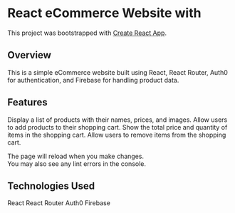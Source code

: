 # React eCommerce Website with

This project was bootstrapped with [Create React App](https://github.com/facebook/create-react-app).

## Overview

This is a simple eCommerce website built using React, React Router, Auth0 for authentication, and Firebase for handling product data.

## Features

Display a list of products with their names, prices, and images.
Allow users to add products to their shopping cart.
Show the total price and quantity of items in the shopping cart.
Allow users to remove items from the shopping cart.

The page will reload when you make changes.\
You may also see any lint errors in the console.

## Technologies Used

React
React Router
Auth0
Firebase
